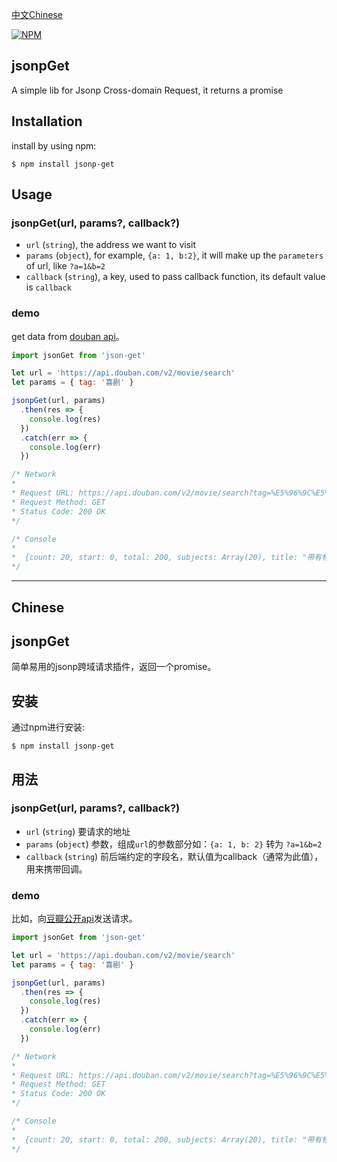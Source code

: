 [中文Chinese](https://github.com/HolyZheng/jsonGet#Chinese)


[![NPM](https://nodei.co/npm/jsonp-get.png?mini=true)](https://nodei.co/npm/jsonp-get/)
## jsonpGet
A simple lib for Jsonp Cross-domain Request, it returns a promise
## Installation
install by using npm:
```
$ npm install jsonp-get
```
## Usage
### jsonpGet(url, params?, callback?)
- `url` (`string`), the address we want to visit
- `params` (`object`), for example, `{a: 1, b:2}`, it will make up the `parameters` of url, like `?a=1&b=2`
- `callback` (`string`), a key, used to pass callback function, its default value is `callback`
### demo
get data from [douban api](https://developers.douban.com/wiki/?title=movie_v2)。
```js
import jsonGet from 'json-get'

let url = 'https://api.douban.com/v2/movie/search'
let params = { tag: '喜剧' }

jsonpGet(url, params)
  .then(res => {
    console.log(res)
  })
  .catch(err => {
    console.log(err)
  })

/* Network
*
* Request URL: https://api.douban.com/v2/movie/search?tag=%E5%96%9C%E5%89%A7&callback=myback
* Request Method: GET
* Status Code: 200 OK
*/

/* Console
*
*  {count: 20, start: 0, total: 200, subjects: Array(20), title: "带有标签 "喜剧" 的条目"}
*/
```
***
## Chinese
## jsonpGet
简单易用的jsonp跨域请求插件，返回一个promise。
## 安装
通过npm进行安装:
```
$ npm install jsonp-get
```
## 用法
### jsonpGet(url, params?, callback?)
- `url` (`string`) 要请求的地址
- `params` (`object`) 参数，组成`url`的参数部分如：`{a: 1, b: 2}` 转为 `?a=1&b=2`
- `callback` (`string`) 前后端约定的字段名，默认值为callback（通常为此值），用来携带回调。

### demo
比如，向[豆瓣公开api](https://developers.douban.com/wiki/?title=movie_v2)发送请求。
```js
import jsonGet from 'json-get'

let url = 'https://api.douban.com/v2/movie/search'
let params = { tag: '喜剧' }

jsonpGet(url, params)
  .then(res => {
    console.log(res)
  })
  .catch(err => {
    console.log(err)
  })

/* Network
*
* Request URL: https://api.douban.com/v2/movie/search?tag=%E5%96%9C%E5%89%A7&callback=myback
* Request Method: GET
* Status Code: 200 OK
*/

/* Console
*
*  {count: 20, start: 0, total: 200, subjects: Array(20), title: "带有标签 "喜剧" 的条目"}
*/
```
